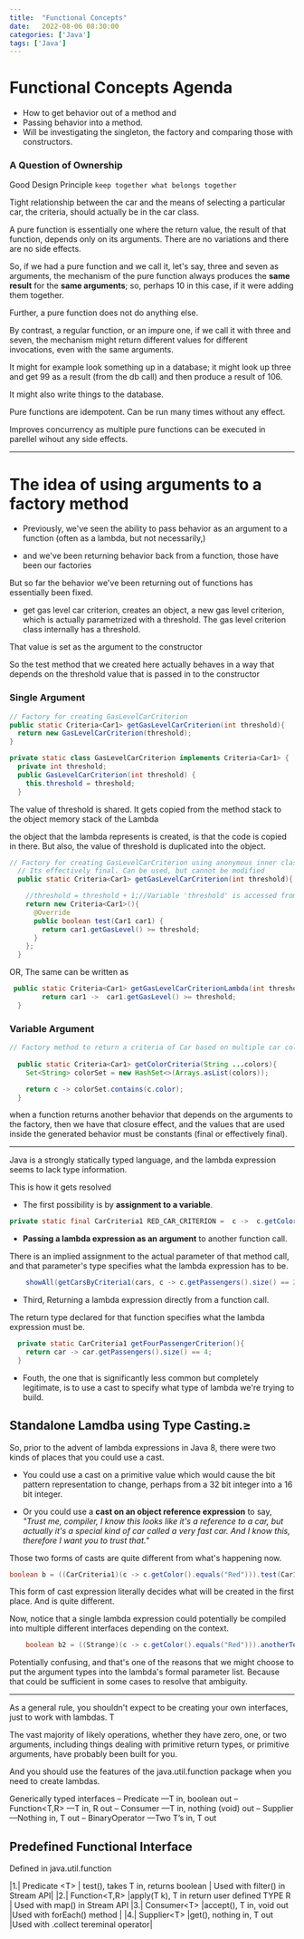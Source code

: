 ```yaml
---
title:  "Functional Concepts"
date:   2022-08-06 08:30:00
categories: ['Java']
tags: ['Java']
---
```

# Functional Concepts Agenda

* How to get behavior out of a method and
* Passing behavior into a method.
* Will be investigating the singleton, the factory and comparing those with constructors.

### A Question of Ownership

Good Design Principle
``` keep together what belongs together ```

Tight relationship between the car and the means of selecting a particular car, the criteria, should actually be in the
car class.


A pure function is essentially one where the return value, the result of that function, depends only on its arguments.
There are no variations and there are no side effects.

So, if we had a pure function and we call it, let's say, three and seven as arguments, the mechanism of the pure
function always produces the **same result** for the **same arguments**; 
so, perhaps 10 in this case, if it were adding them
together.

Further, a pure function does not do anything else.

By contrast, a regular function, or an impure one, if we call it with three and seven, the mechanism might return
different values for different invocations, even with the same arguments.

It might for example look something up in a database; it might look up three and get 99 as a result (from the db call)
and then produce a result of 106.

It might also write things to the database.

Pure functions are idempotent. Can be run many times without any effect.

Improves concurrency as multiple pure functions can be executed in parellel wihout any side effects.


---------------------------------

# The idea of using arguments to a factory method

- Previously, we've seen the ability to pass behavior as an argument to a function (often as a lambda, but not
  necessarily,)

- and we've been returning behavior back from a function, those have been our factories

But so far the behavior we've been returning out of functions has essentially been fixed.

- get gas level car criterion, creates an object, a new gas level criterion, which is actually parametrized with a
  threshold. The gas level criterion class internally has a threshold.

That value is set as the argument to the constructor

So the test method that we created here actually behaves in a way that depends on the threshold value that is passed in
to the constructor

### Single Argument

  ```java
// Factory for creating GasLevelCarCriterion
public static Criteria<Car1> getGasLevelCarCriterion(int threshold){
    return new GasLevelCarCriterion(threshold);
  }

  private static class GasLevelCarCriterion implements Criteria<Car1> {
    private int threshold;
    public GasLevelCarCriterion(int threshold) {
      this.threshold = threshold;
    }  
```

The value of threshold is shared. It gets copied from the method stack to the object memory stack of the Lambda

the object that the lambda represents is created, is that the code is copied in there. But also, the value of threshold
is duplicated into the object.

```java
// Factory for creating GasLevelCarCriterion using anonymous inner class. Variable is shared between lambda.
  // Its effectively final. Can be used, but cannot be modified
  public static Criteria<Car1> getGasLevelCarCriterion(int threshold){

    //threshold = threshold + 1;//Variable 'threshold' is accessed from within inner class, needs to be final or effectively final
    return new Criteria<Car1>(){
      @Override
      public boolean test(Car1 car1) {
        return car1.getGasLevel() >= threshold;
      }
    };
  }
```

OR, The same can be written as

```java
 public static Criteria<Car1> getGasLevelCarCriterionLambda(int threshold){
        return car1 ->  car1.getGasLevel() >= threshold;
  }
```

### Variable Argument

```java
// Factory method to return a criteria of Car based on multiple car color
  
  public static Criteria<Car1> getColorCriteria(String ...colors){
    Set<String> colorSet = new HashSet<>(Arrays.asList(colors));

    return c -> colorSet.contains(c.color);
  }
```

when a function returns another behavior that depends on the arguments to the factory, then we have that closure effect,
and the values that are used inside the generated behavior must be constants (final or effectively final). 


------------------------------------

Java is a strongly statically typed language, and the lambda expression seems to lack type information.

This is how it gets resolved

- The first possibility is by **assignment to a variable**.

```java
private static final CarCriteria1 RED_CAR_CRITERION =  c ->  c.getColor().equals("Red");
```

- **Passing a lambda expression as an argument** to another function call.

There is an implied assignment to the actual parameter of that method call, and that parameter's type specifies what the
lambda expression has to be.

```java
    showAll(getCarsByCriteria1(cars, c -> c.getPassengers().size() == 2));
```

- Third, Returning a lambda expression directly from a function call.

The return type declared for that function specifies what the lambda expression must be.

```java
  private static CarCriteria1 getFourPassengerCriterion(){
    return car -> car.getPassengers().size() == 4;
  }
```

- Fouth, the one that is significantly less common but completely legitimate, is to use a cast to specify what type of
  lambda we're trying to build.

## Standalone Lamdba using Type Casting.≥

So, prior to the advent of lambda expressions in Java 8, there were two kinds of places that you could use a cast.

- You could use a cast on a primitive value which would cause the bit pattern representation to change, perhaps from a
  32 bit integer into a 16 bit integer.

- Or you could use a **cast on an object reference expression** to say, _"Trust me, compiler, I know this looks like
  it's a reference to a car, but actually it's a special kind of car called a very fast car. And I know this, therefore
  I want you to trust that."_

Those two forms of casts are quite different from what's happening now.

``` java
boolean b = ((CarCriteria1)(c -> c.getColor().equals("Red"))).test(Car1.withGasColorPassengers(0,"Red"));
```

This form of cast expression literally decides what will be created in the first place. And is quite different.

Now, notice that a single lambda expression could potentially be compiled into multiple different interfaces depending
on the context.

```java
    boolean b2 = ((Strange)(c -> c.getColor().equals("Red"))).anotherTestStuff(Car1.withGasColorPassengers(0,"Red"));

```

Potentially confusing, and that's one of the reasons that we might choose to put the argument types into the lambda's
formal parameter list. Because that could be sufficient in some cases to resolve that ambiguity. 

-------------------------------------------

As a general rule, you shouldn't expect to be creating your own interfaces, just to work with lambdas. T

The vast majority of likely operations, whether they have zero, one, or two arguments, including things dealing with
primitive return types, or primitive arguments, have probably been built for you.

And you should use the features of the java.util.function package when you need to create lambdas.


Generically typed interfaces
– Predicate<T> —T in, boolean out
– Function<T,R> —T in, R out
– Consumer<T> —T in, nothing (void) out
– Supplier<T> —Nothing in, T out
– BinaryOperator<T> —Two T’s in, T out



## Predefined Functional Interface

Defined in java.util.function

|1.| Predicate &lt;T> | test(), takes T in, returns boolean | Used with filter() in Stream API|
|2.| Function<T,R> |apply(T k), T in return user defined TYPE R | Used with map() in Stream API
|3.| Consumer&lt;T> |accept(), T in, void out |Used with forEach() method |
|4.| Supplier&lt;T> |get(), nothing in, T out |Used with .collect tereminal operator|

